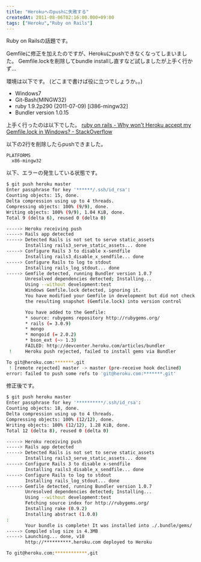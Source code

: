 ```yaml
---
title: "Herokuへのpushに失敗する"
createdAt: 2011-08-06T02:16:00.000+09:00
tags: ["Heroku","Ruby on Rails"]
---
```

Ruby on Railsの話題です。

Gemfileに修正を加えたのですが、Herokuにpushできなくなってしまいました。
Gemfile.lockを削除してbundle installし直すなど試しましたが上手く行かず…
<!--more-->
環境は以下です。
(どこまで書けば役に立つでしょうか。。)

- Windows7
- Git-Bash(MINGW32)
- ruby 1.9.2p290 (2011-07-09) [i386-mingw32]
- Bundler version 1.0.15

上手く行ったのは以下でした。
[ruby on rails - Why won't Heroku accept my Gemfile.lock in Windows? - StackOverflow](http://stackoverflow.com/questions/5954236/why-wont-heroku-accept-my-gemfile-lock-in-windows)

以下の2行を削除したらpushできました。

```
PLATFORMS
  x86-mingw32
```

以下、エラーの発生している状態です。

```sh
$ git push heroku master
Enter passphrase for key '******/.ssh/id_rsa':
Counting objects: 15, done.
Delta compression using up to 4 threads.
Compressing objects: 100% (9/9), done.
Writing objects: 100% (9/9), 1.04 KiB, done.
Total 9 (delta 6), reused 0 (delta 0)

-----> Heroku receiving push
-----> Rails app detected
-----> Detected Rails is not set to serve static_assets
       Installing rails3_serve_static_assets... done
-----> Configure Rails 3 to disable x-sendfile
       Installing rails3_disable_x_sendfile... done
-----> Configure Rails to log to stdout
       Installing rails_log_stdout... done
-----> Gemfile detected, running Bundler version 1.0.7
       Unresolved dependencies detected; Installing...
       Using --without development:test
       Windows Gemfile.lock detected, ignoring it.
       You have modified your Gemfile in development but did not check
       the resulting snapshot (Gemfile.lock) into version control

       You have added to the Gemfile:
       * source: rubygems repository http://rubygems.org/
       * rails (= 3.0.9)
       * mongo
       * mongoid (= 2.0.2)
       * bson_ext (~> 1.3)
       FAILED: http://devcenter.heroku.com/articles/bundler
 !     Heroku push rejected, failed to install gems via Bundler

To git@heroku.com:*******.git
 ! [remote rejected] master -> master (pre-receive hook declined)
error: failed to push some refs to 'git@heroku.com:*******.git'
```

修正後です。

```sh
$ git push heroku master
Enter passphrase for key '**********/.ssh/id_rsa':
Counting objects: 18, done.
Delta compression using up to 4 threads.
Compressing objects: 100% (12/12), done.
Writing objects: 100% (12/12), 1.28 KiB, done.
Total 12 (delta 8), reused 0 (delta 0)

-----> Heroku receiving push
-----> Rails app detected
-----> Detected Rails is not set to serve static_assets
       Installing rails3_serve_static_assets... done
-----> Configure Rails 3 to disable x-sendfile
       Installing rails3_disable_x_sendfile... done
-----> Configure Rails to log to stdout
       Installing rails_log_stdout... done
-----> Gemfile detected, running Bundler version 1.0.7
       Unresolved dependencies detected; Installing...
       Using --without development:test
       Fetching source index for http://rubygems.org/
       Installing rake (0.9.2)
       Installing abstract (1.0.0)
:
       Your bundle is complete! It was installed into ./.bundle/gems/
-----> Compiled slug size is 4.3MB
-----> Launching... done, v18
       http://**********.heroku.com deployed to Heroku

To git@heroku.com:************.git
```
